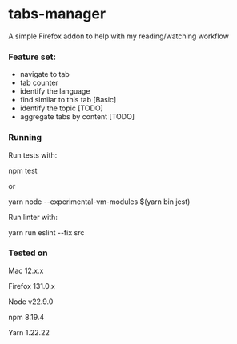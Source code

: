 # tabs-manager

A simple Firefox addon to help with my reading/watching workflow

### Feature set:
- navigate to tab
- tab counter
- identify the language
- find similar to this tab [Basic]
- identify the topic [TODO]
- aggregate tabs by content [TODO]

### Running 
Run tests with: 

npm test

or

yarn node --experimental-vm-modules $(yarn bin jest)

Run linter with:

yarn run eslint --fix src

### Tested on

Mac 12.x.x

Firefox 131.0.x

Node v22.9.0

npm 8.19.4

Yarn 1.22.22